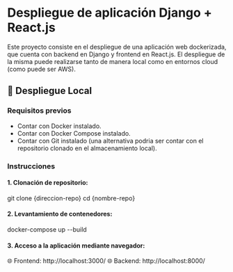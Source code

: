 # Despliegue de aplicación Django + React.js

Este proyecto consiste en el despliegue de una aplicación web dockerizada, que cuenta con backend en Django y frontend en React.js. El despliegue de la misma puede realizarse tanto de manera local como en entornos cloud (como puede ser AWS).

## 🚀 Despliegue Local

### Requisitos previos 

- Contar con Docker instalado.
- Contar con Docker Compose instalado.
- Contar con Git instalado (una alternativa podria ser contar con el repositorio clonado en el almacenamiento local).

### Instrucciones

#### 1. Clonación de repositorio:
git clone {direccion-repo}
cd {nombre-repo}

#### 2. Levantamiento de contenedores:
docker-compose up --build

#### 3. Acceso a la aplicación mediante navegador:

🌐 Frontend: http://localhost:3000/
🌐 Backend: http://localhost:8000/
